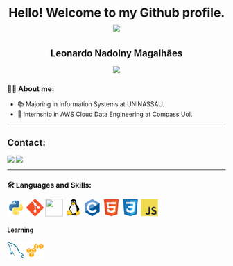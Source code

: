 <h1 align="center">
  Hello! Welcome to my Github profile.
  <img src="https://media.giphy.com/media/hvRJCLFzcasrR4ia7z/giphy.gif" width="3%"/>
</h1>
<h2 align="center">Leonardo Nadolny Magalhães</h2>
<div id="header" align="center">
  <img src="https://camo.githubusercontent.com/5ddf73ad3a205111cf8c686f687fc216c2946a75005718c8da5b837ad9de78c9/68747470733a2f2f7468756d62732e6766796361742e636f6d2f4576696c4e657874446576696c666973682d736d616c6c2e676966" width="200"/>
</div>


### 👨‍💻 About me:

- 📚 Majoring in Information Systems at UNINASSAU.
- 🔭 Internship in AWS Cloud Data Engineering at Compass Uol.
---------------------------
## Contact:

<div>
  <a href = "mailto:leonardonmagalhaes@gmail.com"><img src="https://img.shields.io/badge/E--mail-grey?logo=gmail&logoColor=white&color=D14836" target="_blank"></a>
  <a href="https://www.linkedin.com/in/leonmagalhaes" target="_blank"><img src="https://img.shields.io/badge/LinkedIn-blue?logo=linkedin&logoColor=white" target="_blank"></a>
</div>



-----------------


### 🛠️  Languages and Skills:

<div>
  <img src="https://github.com/devicons/devicon/blob/master/icons/python/python-original.svg" title="Python" alt="Python" width="40" heght="40"/>
  <img src="https://github.com/devicons/devicon/blob/master/icons/git/git-original.svg" title="Git" alt="Git" width="40" heght="40"/>
  <img src="https://upload.wikimedia.org/wikipedia/commons/thumb/a/ae/Github-desktop-logo-symbol.svg/128px-Github-desktop-logo-symbol.svg.png?20200316183539" width="40" height="40"/>
  <img src="https://github.com/devicons/devicon/blob/master/icons/linux/linux-original.svg" title="Linux" alt="Linux" width="40" heght="40"/>
  <img src="https://github.com/devicons/devicon/blob/master/icons/c/c-original.svg" width="40" heght="40" />
  <img src="https://github.com/devicons/devicon/blob/master/icons/html5/html5-original.svg" width="40" heght="40" />
  <img src="https://github.com/devicons/devicon/blob/master/icons/css3/css3-original.svg" width="40" heght="40" />
  <img src="https://github.com/devicons/devicon/blob/master/icons/javascript/javascript-original.svg" width="40" heght="40" />
</div>

#### Learning  
<div>
  <img src="https://github.com/devicons/devicon/blob/master/icons/mysql/mysql-original.svg" width="40" heght="40" />
  <img src="https://github.com/devicons/devicon/blob/master/icons/amazonwebservices/amazonwebservices-original.svg" width="40" heght="40" />
</div>


